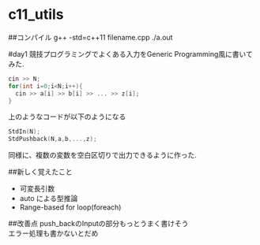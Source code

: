 # c11_utils
##コンパイル
g++ -std=c++11 filename.cpp
./a.out

#day1
競技プログラミングでよくある入力をGeneric Programming風に書いてみた.  
```c++
cin >> N;  
for(int i=0;i<N;i++){  
  cin >> a[i] >> b[i] >> ... >> z[i];  
}
```
上のようなコードが以下のようになる
```c++
StdIn(N);
StdPushback(N,a,b,...,z);
```

同様に、複数の変数を空白区切りで出力できるように作った.

##新しく覚えたこと
* 可変長引数
* auto による型推論
* Range-based for loop(foreach)

##改善点
push_backのInputの部分もっとうまく書けそう  
エラー処理も書かないとだめ
